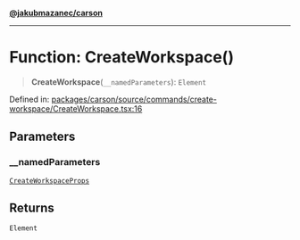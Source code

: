 [**@jakubmazanec/carson**](../README.md)

---

# Function: CreateWorkspace()

> **CreateWorkspace**(`__namedParameters`): `Element`

Defined in:
[packages/carson/source/commands/create-workspace/CreateWorkspace.tsx:16](https://github.com/jakubmazanec/tools/blob/76a9140b954a789a6120dd2126b179ec0180d7e9/packages/carson/source/commands/create-workspace/CreateWorkspace.tsx#L16)

## Parameters

### \_\_namedParameters

[`CreateWorkspaceProps`](../type-aliases/CreateWorkspaceProps.md)

## Returns

`Element`
